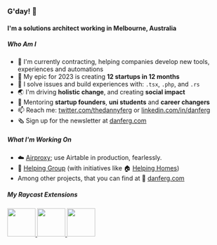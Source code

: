 ### G'day! 👋

#### I'm a solutions architect working in Melbourne, Australia

##### Who Am I

- 🏢 I'm currently contracting, helping companies develop new tools, experiences and automations
- 🚀 My epic for 2023 is creating **12 startups in 12 months**
- 🔨 I solve issues and build experiences with: `.tsx`, `.php`, and `.rs`
- 🌏 I'm driving **holistic change**, and creating **social impact**
- 🌱 Mentoring **startup founders**, **uni students** and **career changers**
- 📫 Reach me: [twitter.com/thedannyferg](https://twitter.com/thedannyferg) or [linkedin.com/in/danferg](https://linkedin.com/in/danferg)
- 🗞️ Sign up for the newsletter at [danferg.com](https://danferg.com)

##### What I'm Working On

- ☁️ [Airproxy](https://www.airproxy.app/); use Airtable in production, fearlessly.
- 🦘 [Helping Group](https://helping.group) (with initiatives like 🏠 [Helping Homes](https://helpinghomes.com.au))
- Among other projects, that you can find at 👋 [danferg.com](https://danferg.com)


##### My Raycast Extensions

<a title="Install typefully Raycast Extension" href="https://www.raycast.com/typefully/typefully">
  <img src="https://www.raycast.com/typefully/typefully/install_button@2x.png?v=1.1" height="64" alt="" style="height: 64px;">
</a>


<a title="Install Fathom Analytics Raycast Extension" href="https://www.raycast.com/danielferguson/fathom-analytics#install">
  <img style="height: 64px" src="https://assets.raycast.com/danielferguson/fathom-analytics/install_button@2x.png" height="64">
</a>      


<a href="https://www.raycast.com/dutzi/font-awesome">
  <img src="https://assets.raycast.com/dutzi/font-awesome/install_button@2x.png" style="height: 64px;" alt="" height="64">
</a>
